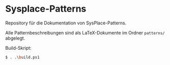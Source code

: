 # Sysplace-Patterns

Repository für die Dokumentation von SysPlace-Patterns.

Alle Patternbeschreibungen sind als LaTeX-Dokumente im Ordner `patterns/` abgelegt.

Build-Skript:

```bash
$ . .\build.ps1
```
